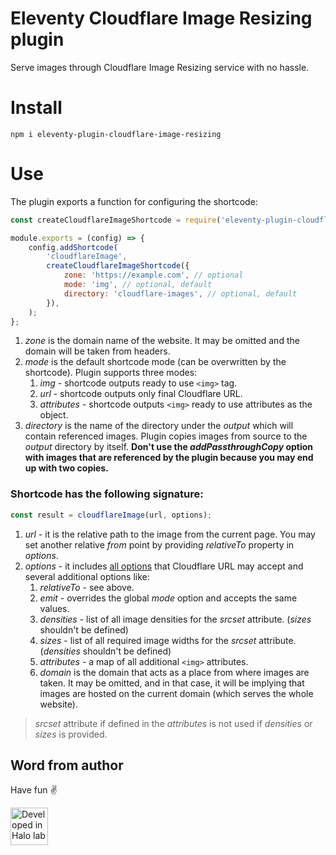 # Eleventy Cloudflare Image Resizing plugin

Serve images through Cloudflare Image Resizing service with no hassle.

# Install

```shell
npm i eleventy-plugin-cloudflare-image-resizing
```

# Use

The plugin exports a function for configuring the shortcode:

```js
const createCloudflareImageShortcode = require('eleventy-plugin-cloudflare-image-resizing');

module.exports = (config) => {
	config.addShortcode(
		'cloudflareImage',
		createCloudflareImageShortcode({
			zone: 'https://example.com', // optional
			mode: 'img', // optional, default
			directory: 'cloudflare-images', // optional, default
		}),
	);
};
```

1. _zone_ is the domain name of the website. It may be omitted and the domain will be taken from headers.
2. _mode_ is the default shortcode mode (can be overwritten by the shortcode).
   Plugin supports three modes:
   1. _img_ - shortcode outputs ready to use `<img>` tag.
   2. _url_ - shortcode outputs only final Cloudflare URL.
   3. _attributes_ - shortcode outputs `<img>` ready to use attributes as the object.
3. _directory_ is the name of the directory under the _output_ which will contain referenced images.
   Plugin copies images from source to the _output_ directory by itself. **Don't use the _addPassthroughCopy_ option
   with images that are referenced by the plugin because you may end up with two copies.**

### Shortcode has the following signature:

```js
const result = cloudflareImage(url, options);
```

1. _url_ - it is the relative path to the image from the current page. You may set another relative _from_
   point by providing _relativeTo_ property in _options_.
2. _options_ - it includes [all options](https://developers.cloudflare.com/images/image-resizing/url-format/#options) that Cloudflare URL may accept and several additional options like:
   1. _relativeTo_ - see above.
   2. _emit_ - overrides the global _mode_ option and accepts the same values.
   3. _densities_ - list of all image densities for the _srcset_ attribute. (_sizes_ shouldn't be defined)
   4. _sizes_ - list of all required image widths for the _srcset_ attribute. (_densities_ shouldn't be defined)
   5. _attributes_ - a map of all additional `<img>` attributes.
   6. _domain_ is the domain that acts as a place from where images are taken.
			It may be omitted, and in that case, it will be implying that images are hosted on the current domain (which serves
			the whole website).

> _srcset_ attribute if defined in the _attributes_ is not used if _densities_ or _sizes_ is provided.

## Word from author

Have fun ✌️

<a href="https://www.halo-lab.com/?utm_source=github-brifinator-3000">
  <img src="https://api.halo-lab.com/wp-content/uploads/dev_halo.svg" alt="Developed in Halo lab" height="60">
</a>
